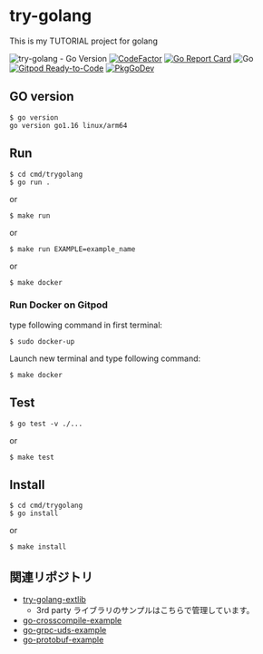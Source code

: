 # try-golang

This is my TUTORIAL project for golang

![try-golang - Go Version](https://img.shields.io/badge/go-1.16-blue.svg)
[![CodeFactor](https://www.codefactor.io/repository/github/devlights/try-golang/badge/master)](https://www.codefactor.io/repository/github/devlights/try-golang/overview/master)
[![Go Report Card](https://goreportcard.com/badge/github.com/devlights/try-golang)](https://goreportcard.com/report/github.com/devlights/try-golang)
![Go](https://github.com/devlights/try-golang/workflows/Go/badge.svg?branch=master)
[![Gitpod Ready-to-Code](https://img.shields.io/badge/Gitpod-Ready--to--Code-blue?logo=gitpod)](https://gitpod.io/#https://github.com/devlights/try-golang) 
[![PkgGoDev](https://pkg.go.dev/badge/github.com/devlights/try-golang)](https://pkg.go.dev/github.com/devlights/try-golang)

## GO version

```shell script
$ go version
go version go1.16 linux/arm64
```

## Run

```shell script
$ cd cmd/trygolang
$ go run .
```

or 

```shell script
$ make run
```

or

```shell script
$ make run EXAMPLE=example_name
```

or

```shell script
$ make docker
```

### Run Docker on Gitpod

type following command in first terminal:

```shell script
$ sudo docker-up
```

Launch new terminal and type following command:

```shell
$ make docker
```

## Test

```shell script
$ go test -v ./...
```

or

```shell script
$ make test
```

## Install

```shell script
$ cd cmd/trygolang
$ go install
```

or 

```shell script
$ make install
```

## 関連リポジトリ

- [try-golang-extlib](https://github.com/devlights/try-golang-extlib)
  - 3rd party ライブラリのサンプルはこちらで管理しています。
- [go-crosscompile-example](https://github.com/devlights/go-crosscompile-example)
- [go-grpc-uds-example](https://github.com/devlights/go-grpc-uds-example)
- [go-protobuf-example](https://github.com/devlights/go-protobuf-example)
